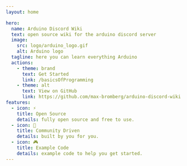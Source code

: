 ```yaml
---
layout: home

hero:
  name: Arduino Discord Wiki
  text: open source wiki for the arduino discord server
  image:
    src: logo/arduino_logo.gif
    alt: Arduino logo
  tagline: here you can learn everything Arduino
  actions:
    - theme: brand
      text: Get Started
      link: /basicsOfProgramming
    - theme: alt
      text: View on GitHub
      link: https://github.com/max-bromberg/arduino-discord-wiki
features:
  - icon: ⚡️
    title: Open Source
    details: fully open source and free to use.
  - icon: 🎉
    title: Community Driven
    details: built by you for you.
  - icon: 🎮
    title: Example Code
    details: example code to help you get started.
---
```

